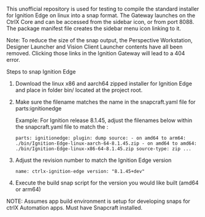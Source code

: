 This unofficial repository is used for testing to compile the standard installer for Ignition Edge on linux into a snap format.
The Gateway launches on the CtrlX Core and can be accessed from the sidebar icon, or from port 8088. The package manifest file creates the sidebar menu icon linking to it.

Note: To reduce the size of the snap output, the Perspective Workstation, Designer Launcher and Vision Client Launcher contents have all been removed. Clicking those links in the Ignition Gateway will lead to a 404 error.

Steps to snap Ignition Edge
1. Download the linux x86 and aarch64 zipped installer for Ignition Edge and place in folder bin/ located at the project root.
2. Make sure the filename matches the name in the snapcraft.yaml file for parts:ignitionedge

   Example: For Ignition release 8.1.45, adjust the filenames below within the snapcraft.yaml file to match the :
   
   <code>parts:
            ignitionedge:
            plugin: dump
            source: 
                - on amd64 to arm64: ./bin/Ignition-Edge-linux-aarch-64-8.1.45.zip
                - on amd64 to amd64: ./bin/Ignition-Edge-linux-x86-64-8.1.45.zip
            source-type: zip
            ...
   </code> 
3. Adjust the revision number to match the Ignition Edge version

   <code>name: ctrlx-ignition-edge
version: "8.1.45+dev"
   </code> 
4. Execute the build snap script for the version you would like built (amd64 or arm64)

NOTE:
Assumes app build environment is setup for developing snaps for ctrlX Automation apps. Must have Snapcraft installed.
